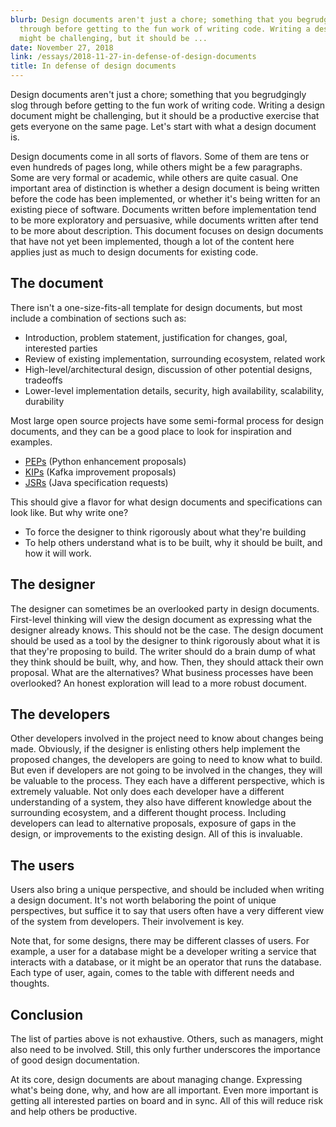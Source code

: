 ```yaml
---
blurb: Design documents aren't just a chore; something that you begrudgingly slog
  through before getting to the fun work of writing code. Writing a design document
  might be challenging, but it should be ...
date: November 27, 2018
link: /essays/2018-11-27-in-defense-of-design-documents
title: In defense of design documents
---
```


Design documents aren't just a chore; something that you begrudgingly slog through before getting to the fun work of writing code. Writing a design document might be challenging, but it should be a productive exercise that gets everyone on the same page. Let's start with what a design document is.

Design documents come in all sorts of flavors. Some of them are tens or even hundreds of pages long, while others might be a few paragraphs. Some are very formal or academic, while others are quite casual. One important area of distinction is whether a design document is being written before the code has been implemented, or whether it's being written for an existing piece of software. Documents written before implementation tend to be more exploratory and persuasive, while documents written after tend to be more about description. This document focuses on design documents that have not yet been implemented, though a lot of the content here applies just as much to design documents for existing code.

## The document

There isn't a one-size-fits-all template for design documents, but most include a combination of sections such as:

* Introduction, problem statement, justification for changes, goal, interested parties
* Review of existing implementation, surrounding ecosystem, related work
* High-level/architectural design, discussion of other potential designs, tradeoffs
* Lower-level implementation details, security, high availability, scalability, durability

Most large open source projects have some semi-formal process for design documents, and they can be a good place to look for inspiration and examples.

* [PEPs](https://www.python.org/dev/peps/) (Python enhancement proposals)
* [KIPs](https://cwiki.apache.org/confluence/display/KAFKA/Kafka+Improvement+Proposals) (Kafka improvement proposals)
* [JSRs](https://jcp.org/en/jsr/all) (Java specification requests)

This should give a flavor for what design documents and specifications can look like. But why write one?

* To force the designer to think rigorously about what they're building
* To help others understand what is to be built, why it should be built, and how it will work.

## The designer

The designer can sometimes be an overlooked party in design documents. First-level thinking will view the design document as expressing what the designer already knows. This should not be the case. The design document should be used as a tool by the designer to think rigorously about what it is that they're proposing to build. The writer should do a brain dump of what they think should be built, why, and how. Then, they should attack their own proposal. What are the alternatives? What business processes have been overlooked? An honest exploration will lead to a more robust document.

## The developers

Other developers involved in the project need to know about changes being made. Obviously, if the designer is enlisting others help implement the proposed changes, the developers are going to need to know what to build. But even if developers are not going to be involved in the changes, they will be valuable to the process. They each have a different perspective, which is extremely valuable. Not only does each developer have a different understanding of a system, they also have different knowledge about the surrounding ecosystem, and a different thought process. Including developers can lead to alternative proposals, exposure of gaps in the design, or improvements to the existing design. All of this is invaluable.

## The users

Users also bring a unique perspective, and should be included when writing a design document. It's not worth belaboring the point of unique perspectives, but suffice it to say that users often have a very different view of the system from developers. Their involvement is key.

Note that, for some designs, there may be different classes of users. For example, a user for a database might be a developer writing a service that interacts with a database, or it might be an operator that runs the database. Each type of user, again, comes to the table with different needs and thoughts.

## Conclusion

The list of parties above is not exhaustive. Others, such as managers, might also need to be involved. Still, this only further underscores the importance of good design documentation.

At its core, design documents are about managing change. Expressing what's being done, why, and how are all important. Even more important is getting all interested parties on board and in sync. All of this will reduce risk and help others be productive.
